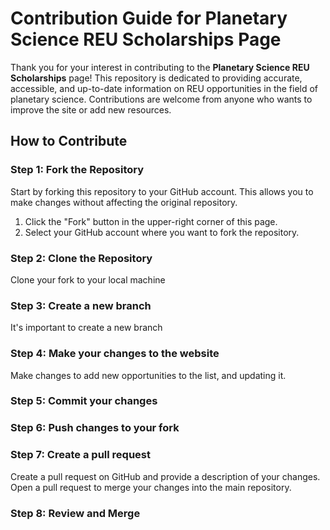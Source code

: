 # Contribution Guide for Planetary Science REU Scholarships Page

Thank you for your interest in contributing to the **Planetary Science REU Scholarships** page! This repository is dedicated to providing accurate, accessible, and up-to-date information on REU opportunities in the field of planetary science. Contributions are welcome from anyone who wants to improve the site or add new resources.

## How to Contribute

### Step 1: Fork the Repository
Start by forking this repository to your GitHub account. This allows you to make changes without affecting the original repository.

1. Click the "Fork" button in the upper-right corner of this page.
2. Select your GitHub account where you want to fork the repository.

### Step 2: Clone the Repository
Clone your fork to your local machine

### Step 3: Create a new branch
It's important to create a new branch

### Step 4: Make your changes to the website
Make changes to add new opportunities to the list, and updating it.

### Step 5: Commit your changes 

### Step 6: Push changes to your fork

### Step 7: Create a pull request
Create a pull request on GitHub and provide a description of your changes. Open a pull request to merge your changes into the main repository.

### Step 8: Review and Merge

